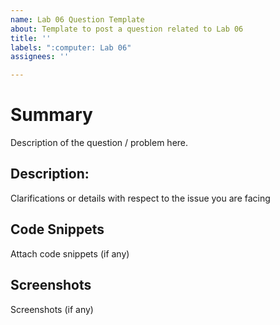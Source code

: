 ```yaml
---
name: Lab 06 Question Template
about: Template to post a question related to Lab 06
title: ''
labels: ":computer: Lab 06"
assignees: ''

---
```


# Summary

Description of the question / problem here.

## Description:

Clarifications or details with respect to the issue you are facing

## Code Snippets

Attach code snippets (if any)

## Screenshots

Screenshots (if any)
